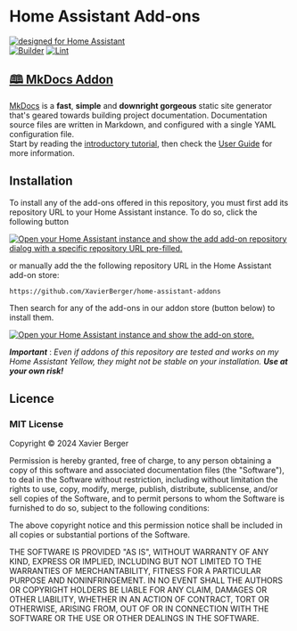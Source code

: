 # Home Assistant Add-ons

[![designed for Home Assistant](https://img.shields.io/badge/Designed%20fo-Home%20Assistant-blue.svg)](https://www.home-assistant.io/)  
[![Builder](https://github.com/XavierBerger/home-assistant-addons/actions/workflows/builder.yaml/badge.svg)](https://github.com/XavierBerger/home-assistant-addons/actions/workflows/builder.yaml) [![Lint](https://github.com/XavierBerger/home-assistant-addons/actions/workflows/lint.yaml/badge.svg)](https://github.com/XavierBerger/home-assistant-addons/actions/workflows/lint.yaml)

## [🕮 MkDocs Addon](https://github.com/XavierBerger/home-assistant-addons/blob/main/mkdocs/DOCS.md)

[MkDocs](https://www.mkdocs.org) is a **fast**, **simple** and **downright gorgeous** static site generator that's geared towards building project documentation. Documentation source files are written in Markdown, and configured with a single YAML configuration file.  
 Start by reading the [introductory tutorial](https://www.mkdocs.org/getting-started/), then check the [User Guide](https://www.mkdocs.org/user-guide/) for more information.

## Installation

To install any of the add-ons offered in this repository, you must first add its repository URL to your Home Assistant instance. To do so, click the following button

[![Open your Home Assistant instance and show the add add-on repository dialog with a specific repository URL pre-filled.](https://my.home-assistant.io/badges/supervisor_add_addon_repository.svg)](https://my.home-assistant.io/redirect/supervisor_add_addon_repository/?repository_url=https%3A%2F%2Fgithub.com%2FXavierBerger%2Fhome-assistant-addons)

or manually add the the following repository URL in the Home Assistant add-on store:

`https://github.com/XavierBerger/home-assistant-addons`

Then search for any of the add-ons in our addon store (button below) to install them.

[![Open your Home Assistant instance and show the add-on store.](https://my.home-assistant.io/badges/supervisor_store.svg)](https://my.home-assistant.io/redirect/supervisor_store/)

_**Important**_ : _Even if addons of this repository are tested and works on my Home Assistant Yellow, they might not be stable on your installation. **Use at your own risk!**_

## Licence

### MIT License

Copyright © 2024 Xavier Berger

Permission is hereby granted, free of charge, to any person obtaining a copy
of this software and associated documentation files (the "Software"), to deal
in the Software without restriction, including without limitation the rights
to use, copy, modify, merge, publish, distribute, sublicense, and/or sell
copies of the Software, and to permit persons to whom the Software is
furnished to do so, subject to the following conditions:

The above copyright notice and this permission notice shall be included in all
copies or substantial portions of the Software.

THE SOFTWARE IS PROVIDED "AS IS", WITHOUT WARRANTY OF ANY KIND, EXPRESS OR
IMPLIED, INCLUDING BUT NOT LIMITED TO THE WARRANTIES OF MERCHANTABILITY,
FITNESS FOR A PARTICULAR PURPOSE AND NONINFRINGEMENT. IN NO EVENT SHALL THE
AUTHORS OR COPYRIGHT HOLDERS BE LIABLE FOR ANY CLAIM, DAMAGES OR OTHER
LIABILITY, WHETHER IN AN ACTION OF CONTRACT, TORT OR OTHERWISE, ARISING FROM,
OUT OF OR IN CONNECTION WITH THE SOFTWARE OR THE USE OR OTHER DEALINGS IN THE
SOFTWARE.
